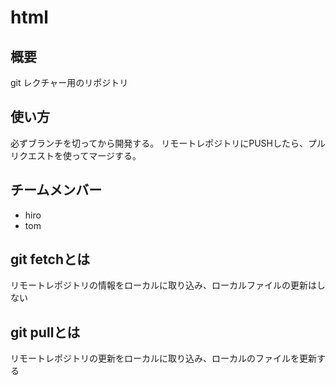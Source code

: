 # html

## 概要
git レクチャー用のリポジトリ

## 使い方
必ずブランチを切ってから開発する。
リモートレポジトリにPUSHしたら、プルリクエストを使ってマージする。

## チームメンバー
* hiro
* tom


## git fetchとは
リモートレポジトリの情報をローカルに取り込み、ローカルファイルの更新はしない

## git pullとは
リモートレポジトリの更新をローカルに取り込み、ローカルのファイルを更新する
